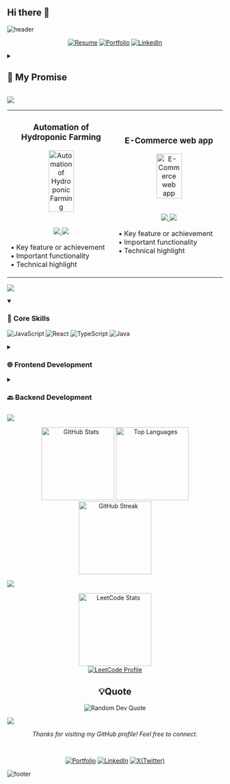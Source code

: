 ## Hi there 👋

<!--
**vivekgourGH/vivekgourGH** is a ✨ _special_ ✨ repository because its README.md (this file) appears on your GitHub profile.

Here are some ideas to get you started:

- 🔭 I’m currently working on ...
- 🌱 I’m currently learning ...
- 👯 I’m looking to collaborate on ...
- 🤔 I’m looking for help with ...
- 💬 Ask me about ...
- 📫 How to reach me: ...
- 😄 Pronouns: ...
- ⚡ Fun fact: ...
-->
![header](https://capsule-render.vercel.app/api?type=waving&color=timeGradient&height=200&section=header&text=Hi%2C%20I%27m%20Vivek%20Gour%20👋&fontSize=50&animation=scaleIn&fontAlignY=35&desc=A%20passionate%20developer%20exploring%20the%20digital%20frontier&descSize=20&descAlignY=55&descAlign=50)

<div align="center">

  [![Resume](https://img.shields.io/badge/Resume-000?style=for-the-badge&logo=adobeacrobatreader&logoColor=red)](Resume2512.pdf)
  [![Portfolio](https://img.shields.io/badge/Portfolio-000?style=for-the-badge&logo=vercel&logoColor=yellow)]()
  [![LinkedIn](https://img.shields.io/badge/LinkedIn-0A66C2?style=for-the-badge&logo=linkedin&logoColor=white)](https://www.linkedin.com/in/vivekgour1/)

</div>

<details>
<summary><h2>🤞 My Promise</h2></summary>

while (isAwake) {
    code();
    learn();
    create();
    repeat();
}

</details>

![](https://capsule-render.vercel.app/api?type=venom&height=150&text=🚀%20Featured%20Projects&fontSize=40&color=0:8871e5,100:b678c4&stroke=b678c4)

<!-- Featured Projects Section -->
<table>
<tr>
<td width="50%">
<h3 align="center">Automation of Hydroponic Farming</h3>
<div align="center">  
<a href="#" target="_blank">
<img src="/path/to/project.png" width="50%" alt="Automation of Hydroponic Farming"/>
</a>
<br>
<br>
<p>
<a href="#" target="_blank">
<img src="https://img.shields.io/badge/View_on_GitHub-2ea44f?style=for-the-badge&logo=github"/>
</a>
<a href="#" target="_blank">
<img src="https://img.shields.io/badge/Live_Demo-brightgreen?style=for-the-badge&logo=vercel"/>
</a>
</p>
<p align="left">
• Key feature or achievement<br>
• Important functionality<br>
• Technical highlight
</p>
</div>
</td>
<td width="50%">
<h3 align="center">E-Commerce web app</h3>
<div align="center">  
<a href="#" target="_blank">
<img src="/path/to/project.png" width="50%" alt="E-Commerce web app"/>
</a>
<br>
<br>
<p>
<a href="#" target="_blank">
<img src="https://img.shields.io/badge/View_on_GitHub-2ea44f?style=for-the-badge&logo=github"/>
</a>
<a href="#" target="_blank">
<img src="https://img.shields.io/badge/Live_Demo-brightgreen?style=for-the-badge&logo=vercel"/>
</a>
</p>
<p align="left">
• Key feature or achievement<br>
• Important functionality<br>
• Technical highlight
</p>
</div>
</td>
</tr>
</table>

![](https://capsule-render.vercel.app/api?type=venom&height=150&text=💻%20Tech%20Stack&fontSize=40&color=0:00FFFF,100:1E90FF&stroke=1E90FF)

<details open>
  <summary><h3>🎯 Core Skills</h3></summary>

  ![JavaScript](https://img.shields.io/badge/-JavaScript-blue?style=for-the-badge&logo=javascript&logoColor=white) 
  ![React](https://img.shields.io/badge/-React-blue?style=for-the-badge&logo=react&logoColor=white) 
  ![TypeScript](https://img.shields.io/badge/-TypeScript-blue?style=for-the-badge&logo=typescript&logoColor=white) 
  ![Java](https://img.shields.io/badge/-Java-blue?style=for-the-badge&logo=java&logoColor=white)

</details>


<details>
  <summary><h3>🌐 Frontend Development</h3></summary>

  ![HTML5](https://img.shields.io/badge/-HTML5-blue?style=for-the-badge&logo=html5&logoColor=white) ![CSS3](https://img.shields.io/badge/-CSS3-blue?style=for-the-badge&logo=css3&logoColor=white) ![JavaScript](https://img.shields.io/badge/-JavaScript-blue?style=for-the-badge&logo=javascript&logoColor=white) ![React Native](https://img.shields.io/badge/-React_Native-blue?style=for-the-badge&logo=react-native&logoColor=white)

</details>

<details>
  <summary><h3>🔙 Backend Development</h3></summary>

  ![Node.js](https://img.shields.io/badge/-Node.js-blue?style=for-the-badge&logo=node.js&logoColor=white) ![MySQL](https://img.shields.io/badge/-MySQL-blue?style=for-the-badge&logo=mysql&logoColor=white) ![MongoDB](https://img.shields.io/badge/-MongoDB-blue?style=for-the-badge&logo=mongodb&logoColor=white)

</details>

![](https://capsule-render.vercel.app/api?type=venom&height=150&text=📊%20GitHub%20Stats&fontSize=40&color=0:32CD32,100:006400&stroke=006400)

<div align="center">
  <img src="https://github-readme-stats.vercel.app/api?username=vivekgourGH&show_icons=true&theme=graywhite" alt="GitHub Stats" height="170"/>
  <img src="https://github-readme-stats.vercel.app/api/top-langs/?username=vivekgourGH&layout=compact&theme=graywhite" alt="Top Languages" height="170"/>
</div>

<div align="center">
  <img src="https://github-readme-streak-stats.herokuapp.com/?user=vivekgourGH&theme=graywhite" alt="GitHub Streak" height="170"/>
</div>

![](https://capsule-render.vercel.app/api?type=venom&height=150&text=📊%20LeetCode%20Stats&fontSize=40&color=0:32CD32,100:006400&stroke=006400)

<div align="center">
  <img src="[https://leetcode-stats-kochi.vercel.app/api?username=vivekxleetcode](https://leetcode-stats.vercel.app/api?username=vivekxleetcode&theme=Light)" alt="LeetCode Stats" height="170"/>
</div>

<div align="center">
  <a href="https://leetcode.com/vivekxleetcode" target="_blank">
    <img src="https://img.shields.io/badge/LeetCode-FFA116?style=for-the-badge&logo=leetcode&logoColor=black" alt="LeetCode Profile"/>
  </a>
</div>

<h2 align="center">💡Quote</h2>

<div align="center">
  <img src="https://quotes-github-readme.vercel.app/api?type=horizontal&theme=light" alt="Random Dev Quote"/>
</div>

![](https://capsule-render.vercel.app/api?type=transparent&height=100&text=👩‍💻%20Vivek%20Gour&fontSize=50&fontColor=9370DB&desc=A%20passionate%20developer%20exploring%20the%20digital%20frontier&descSize=20&descAlignY=75&descAlign=60)

<div align="center">
  
  <p><i>Thanks for visiting my GitHub profile! Feel free to connect.</i></p>
  <br>
</div>

<div align="center">

  [![Portfolio](https://img.shields.io/badge/Portfolio-000?style=for-the-badge&logo=vercel&logoColor=yellow)]()
  [![LinkedIn](https://img.shields.io/badge/LinkedIn-0A66C2?style=for-the-badge&logo=linkedin&logoColor=white)](https://www.linkedin.com/in/vivekgour1/)
  [![X(Twitter)](https://img.shields.io/badge/x-1DA1F2?style=for-the-badge&logo=twitter&logoColor=white)](https://www.x.com/vivekgourtwt/)

</div>

![footer](https://capsule-render.vercel.app/api?type=waving&color=timeGradient&height=100&section=footer)
